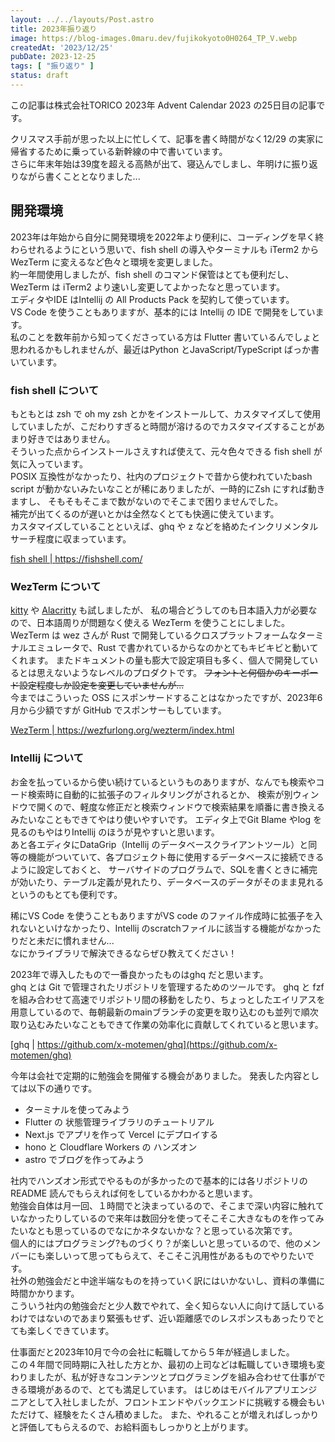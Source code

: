 ```yaml
---
layout: ../../layouts/Post.astro
title: 2023年振り返り
image: https://blog-images.0maru.dev/fujikokyoto0H0264_TP_V.webp
createdAt: '2023/12/25'
pubDate: 2023-12-25
tags: [ "振り返り" ]
status: draft
---
```


この記事は株式会社TORICO 2023年 Advent Calendar 2023 の25日目の記事です。  
  
クリスマス手前が思った以上に忙しくて、記事を書く時間がなく12/29 の実家に帰省するために乗っている新幹線の中で書いています。  
さらに年末年始は39度を超える高熱が出て、寝込んでしまし、年明けに振り返りながら書くこととなりました...

## 開発環境

2023年は年始から自分に開発環境を2022年より便利に、コーディングを早く終わらせれるようにという思いで、fish shell の導入やターミナルも iTerm2 から WezTerm に変えるなど色々と環境を変更しました。    
約一年間使用しましたが、fish shell のコマンド保管はとても便利だし、WezTerm  は iTerm2 より速いし変更してよかったなと思っています。   
エディタやIDE はIntellij の All Products Pack を契約して使っています。  
VS Code を使うこともありますが、基本的には Intellij の IDE で開発をしています。  
私のことを数年前から知ってくださっている方は Flutter 書いているんでしょと思われるかもしれませんが、最近はPython とJavaScript/TypeScript ばっか書いています。


### fish shell について

もともとは zsh で oh my zsh とかをインストールして、カスタマイズして使用していましたが、こだわりすぎると時間が溶けるのでカスタマイズすることがあまり好きではありません。  
そういった点からインストールさえすれば使えて、元々色々できる fish shell が気に入っています。  
POSIX 互換性がなかったり、社内のプロジェクトで昔から使われていたbash script が動かないみたいなことが稀にありましたが、一時的にZsh にすれば動きますし、
そもそもそこまで数がないのでそこまで困りませんでした。   
補完が出てくるのが遅いとかは全然なくとても快適に使えています。  
カスタマイズしていることといえば、ghq や z などを絡めたインクリメンタルサーチ程度に収まっています。

[fish shell | https://fishshell.com/ ](https://fishshell.com/)  

### WezTerm について

[kitty](https://github.com/kovidgoyal/kitty) や [Alacritty](https://github.com/alacritty/alacritty) も試しましたが、 私の場合どうしてのも日本語入力が必要なので、日本語周りが問題なく使える WezTerm を使うことにしました。  
WezTerm は wez さんが Rust で開発しているクロスプラットフォームなターミナルエミュレータで、Rust で書かれているからなのかとてもキビキビと動いてくれます。
またドキュメントの量も膨大で設定項目も多く、個人で開発しているとは思えないようなレベルのプロダクトです。
~~フォントと何個かのキーボード設定程度しか設定を変更していませんが...~~  
今まではこういった OSS にスポンサードすることはなかったですが、2023年6月から少額ですが GitHub でスポンサーもしています。  

[WezTerm | https://wezfurlong.org/wezterm/index.html ](https://wezfurlong.org/wezterm/index.html)

### Intellij について

お金を払っているから使い続けているというものありますが、なんでも検索やコード検索時に自動的に拡張子のフィルタリングがされるとか、
検索が別ウィンドウで開くので、軽度な修正だと検索ウィンドウで検索結果を順番に書き換えるみたいなこともできてやはり使いやすいです。
エディタ上でGit Blame やlog を見るのもやはりIntellij のほうが見やすいと思います。  
あと各エディタにDataGrip（Intellij のデータベースクライアントツール）と同等の機能がついていて、各プロジェクト毎に使用するデータベースに接続できるように設定しておくと、
サーバサイドのプログラムで、SQLを書くときに補完が効いたり、テーブル定義が見れたり、データベースのデータがそのまま見れるというのもとても便利です。

稀にVS Code を使うこともありますがVS code のファイル作成時に拡張子を入れないといけなかったり、Intellij のscratchファイルに該当する機能がなかったりだと未だに慣れません...  
なにかライブラリで解決できるならぜひ教えてください！  

2023年で導入したもので一番良かったものはghq だと思います。  
ghq とは Git で管理されたリポジトリを管理するためのツールです。
ghq と fzf を組み合わせて高速でリポジトリ間の移動をしたり、ちょっとしたエイリアスを用意しているので、毎朝最新のmainブランチの変更を取り込むのも並列で順次取り込むみたいなこともできて作業の効率化に貢献してくれていると思います。

[ghq | https://github.com/x-motemen/ghq](https://github.com/x-motemen/ghq)

今年は会社で定期的に勉強会を開催する機会がありました。
発表した内容としては以下の通りです。

- ターミナルを使ってみよう
- Flutter の 状態管理ライブラリのチュートリアル
- Next.js でアプリを作って Vercel にデプロイする
- hono と Cloudflare Workers の ハンズオン
- astro でブログを作ってみよう

社内でハンズオン形式でやるものが多かったので基本的には各リポジトリのREADME 読んでもらえれば何をしているかわかると思います。  
勉強会自体は月一回、１時間でと決まっているので、そこまで深い内容に触れていなかったりしているので来年は数回分を使ってそこそこ大きなものを作ってみたいなとも思っているのでなにかネタないかな？と思っている次第です。  
個人的にはプログラミング?ものづくり？が楽しいと思っているので、他のメンバーにも楽しいって思ってもらえて、そこそこ汎用性があるものでやりたいです。  
社外の勉強会だと中途半端なものを持っていく訳にはいかないし、資料の準備に時間かかります。  
こういう社内の勉強会だと少人数でやれて、全く知らない人に向けて話しているわけではないのであまり緊張もせず、近い距離感でのレスポンスもあったりでとても楽しくできています。  

仕事面だと2023年10月で今の会社に転職してから５年が経過しました。   
この４年間で同時期に入社した方とか、最初の上司などは転職していき環境も変わりましたが、私が好きなコンテンツとプログラミングを組み合わせて仕事ができる環境があるので、とても満足しています。
はじめはモバイルアプリエンジニアとして入社しましたが、フロントエンドやバックエンドに挑戦する機会もいただけて、経験をたくさん積めました。
また、やれることが増えればしっかりと評価してもらえるので、お給料面もしっかりと上がります。


